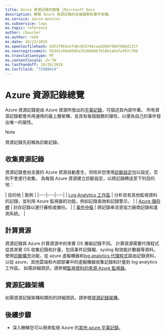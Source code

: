 ```yaml
---
title: Azure 資源記錄的總覽 |Microsoft Docs
description: 瞭解 Azure 資源記錄的支援服務和事件架構。
ms.service: azure-monitor
ms.subservice: logs
ms.topic: reference
author: rboucher
ms.author: robb
ms.date: 10/22/2019
ms.openlocfilehash: b953f9b5e5fd8c853746caad3047986786bd1317
ms.sourcegitcommit: 92d42c04e0585a353668067910b1a6afaf07c709
ms.translationtype: MT
ms.contentlocale: zh-TW
ms.lasthandoff: 10/28/2019
ms.locfileid: "72989614"
---
```

# <a name="azure-resource-logs-overview"></a>Azure 資源記錄總覽
Azure 資源記錄是由 Azure 資源所發出的[平臺記錄](platform-logs-overview.md)，可描述其內部作業。 所有資源記錄都會共用通用的最上層架構，並具有每個服務的彈性，以便為自己的事件發出唯一的屬性。

> [!NOTE]
> 資源記錄先前稱為診斷記錄。

## <a name="collecting-resource-logs"></a>收集資源記錄
資源記錄會由支援的 Azure 資源自動產生，但除非您使用[診斷設定](diagnostic-settings.md)加以設定，否則不會進行收集。 為每個 Azure 資源建立診斷設定，以將記錄轉送至下列目的地：

| 目的地 | 案例 |
|:---|:---|:---|
| [Log Analytics 工作區](resource-logs-collect-workspace.md) | 分析具有其他監視資料的記錄，並利用 Azure 監視器的功能，例如記錄查詢和記錄警示。 |
| [Azure 儲存體](resource-logs-collect-storage.md) | 封存記錄以進行審核或備份。 |
| [事件中樞](resource-logs-stream-event-hubs.md) | 將記錄串流至協力廠商記錄和遙測系統。  |

## <a name="compute-resources"></a>計算資源
資源記錄與 Azure 計算資源中的來賓 OS 層級記錄不同。 計算資源需要代理程式從其來賓 OS 收集記錄和計量，包括事件記錄檔、syslog 和效能計數器等資料。 使用[診斷擴充](agents-overview.md#azure-diagnostic-extension)功能，從 azure 虛擬機器和[log analytics 代理程式](agents-overview.md#log-analytics-agent)路由記錄資料，以從 azure、其他雲端和內部部署中的虛擬機器收集記錄和計量到 log analytics 工作區。 如需詳細資訊，請參閱[監視資料的來源 Azure 監視器](data-sources.md)。

## <a name="resource-logs-schema"></a>資源記錄架構
如需資源記錄架構和類別的詳細資訊，請參閱[資源記錄架構](diagnostic-logs-schema.md)。 

## <a name="next-steps"></a>後續步驟

* 深入瞭解您可以用來監視 Azure 的[其他 azure 平臺記錄](platform-logs-overview.md)。
